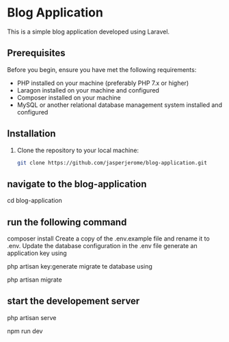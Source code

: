 # Blog Application

This is a simple blog application developed using Laravel.

## Prerequisites

Before you begin, ensure you have met the following requirements:
- PHP installed on your machine (preferably PHP 7.x or higher)
- Laragon installed on your machine and configured
- Composer installed on your machine
- MySQL or another relational database management system installed and configured

## Installation

1. Clone the repository to your local machine:

   ```sh
   git clone https://github.com/jasperjerome/blog-application.git

## navigate to the blog-application

cd blog-application

## run the following command

composer install
Create a copy of the .env.example file and rename it to .env. Update the database configuration in the .env file
generate an application key using

php artisan key:generate
migrate te database using

php artisan migrate

## start the developement server

php artisan serve

npm run dev
